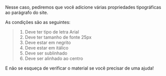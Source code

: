 Nesse caso, pediremos que você adicione várias propriedades tipográficas ao parágrafo do site.

As condições são as seguintes:

> 1. Deve ter tipo de letra Arial
> 2. Deve ter tamanho de fonte 25px
> 3. Deve estar em negrito
> 4. Deve estar em itálico
> 5. Deve ser sublinhado
> 6. Deve ser alinhado ao centro

E não se esqueça de verificar o material se você precisar de uma ajuda!